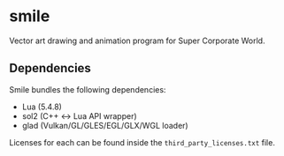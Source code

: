 # smile
Vector art drawing and animation program for Super Corporate World.

## Dependencies

Smile bundles the following dependencies:
- Lua (5.4.8)
- sol2 (C++ <-> Lua API wrapper)
- glad (Vulkan/GL/GLES/EGL/GLX/WGL loader)

Licenses for each can be found inside the `third_party_licenses.txt` file.